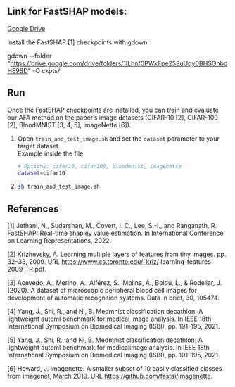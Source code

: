 ## Link for FastSHAP models:
[Google Drive](https://drive.google.com/drive/folders/1ILhnf0PWkFpe258uUqy0BHSGnbdHE9SD?usp=sharing)

Install the FastSHAP [1] checkpoints with gdown:

gdown --folder "https://drive.google.com/drive/folders/1ILhnf0PWkFpe258uUqy0BHSGnbdHE9SD" -O ckpts/

## Run


Once the FastSHAP checkpoints are installed, you can train and evaluate our AFA method on the paper’s image datasets (CIFAR-10 [2], CIFAR-100 [2], BloodMNIST [3, 4, 5], ImageNette [6]).

1. Open `train_and_test_image.sh` and set the `dataset` parameter to your target dataset.  
   Example inside the file:
   ```bash
   # Options: cifar10, cifar100, bloodmnist, imagenette
   dataset=cifar10
2.
    ```bash
    sh train_and_test_image.sh
    ```

## References
[1] Jethani, N., Sudarshan, M., Covert, I. C., Lee, S.-I., and Ranganath, R. FastSHAP: Real-time shapley value estimation. In International Conference on Learning Representations, 2022.

[2] Krizhevsky, A. Learning multiple layers of features from tiny images. pp. 32–33, 2009. URL https://www.cs.toronto.edu/˜kriz/ learning-features-2009-TR.pdf.

[3] Acevedo, A., Merino, A., Alférez, S., Molina, Á., Boldú, L., & Rodellar, J. (2020). A dataset of microscopic peripheral blood cell images for development of automatic recognition systems. Data in brief, 30, 105474.

[4] Yang, J., Shi, R., and Ni, B. Medmnist classification decathlon: A lightweight automl benchmark for medical image analysis. In IEEE 18th International Symposium on Biomedical Imaging (ISBI), pp. 191–195, 2021.

[5] Yang, J., Shi, R., and Ni, B. Medmnist classification decathlon: A lightweight automl benchmark for medicalimage analysis. In IEEE 18th International Symposium on Biomedical Imaging (ISBI), pp. 191–195, 2021.

[6] Howard, J. Imagenette: A smaller subset of 10 easily classified classes from imagenet, March 2019. URL https://github.com/fastai/imagenette.